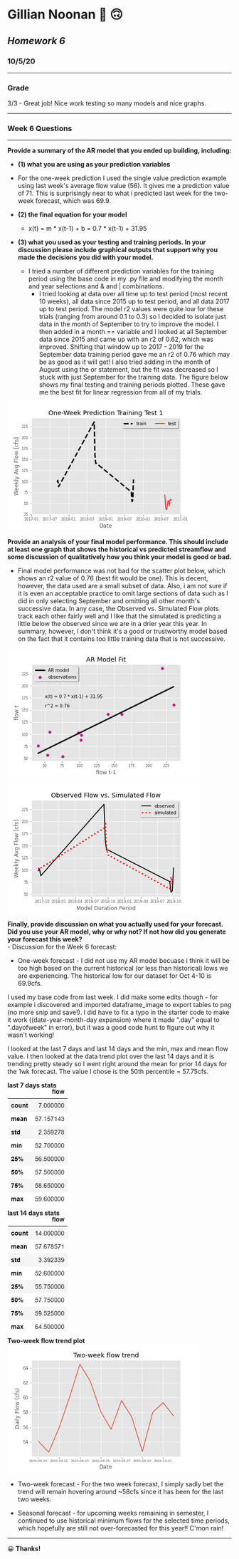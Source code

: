 # **Gillian Noonan**  &#x1F914; &#x1F643;
## *Homework 6*
### 10/5/20
___

### Grade
3/3 - Great job! Nice work testing so  many models and nice graphs. 

---
### Week 6 Questions
---
**Provide a summary of the AR model that you ended up building, including:**
-  **(1) what you are using as your prediction variables**

  -  For the one-week prediction I used the single value prediction example using last week's average flow value (56).   It gives me a prediction value of 71.  This is surprisingly near to what i predicted last week for the two-week forecast, which was 69.9.  


- **(2) the final equation for your model**

  - x(t) = m * x(t-1) + b = 0.7 * x(t-1) + 31.95



- **(3) what you used as your testing and training periods. In your discussion please include graphical outputs that support why you made the decisions you did with your model.**

  - I tried a number of different prediction variables for the training period using the base code in my .py file and modifying the month and year selections and & and | combinations.   
    * I tried looking at data over all time up to test period (most recent 10 weeks), all data since 2015 up to test period, and all data 2017 up to test period.  The model r2 values were quite low for these trials (ranging from around 0.1 to 0.3) so I decided to isolate just data in the month of September to try to improve the model.  I then added in a month == variable and I looked at all September data since 2015 and came up with an r2 of 0.62, which was improved.  Shifting that window up to 2017 - 2019 for the September data training period gave me an r2 of 0.76 which may be as good as it will get! I also tried adding in the month of August using the or statement, but the fit was decreased so I stuck with just September for the training data.  The figure below shows my final testing and training periods plotted.  These gave me the best fit for linear regression from all of my trials.  


![](assets/Noonan_HW6-cbbdb018.png)



**Provide an analysis of your final model performance. This should include at least one graph that shows the historical vs predicted streamflow and some discussion of qualitatively how you think your model is good or bad.**  
  - Final model performance was not bad for the scatter plot below, which shows an r2 value of 0.76 (best fit would be one).  This is decent, however, the data used are a small subset of data.   Also, i am not sure if it is even an acceptable practice to omit large sections of data such as I did in only selecting September and omitting all other month's successive data.   In any case, the Observed vs. Simulated Flow plots track each other fairly well and I like that the simulated is predicting a little below the observed since we are in a drier year this year.  In summary, however, I don't think it's a good or trustworthy model based on the fact that it contains too little training data that is not successive.     

![](assets/Noonan_HW6-0fc29a7b.png)

![](assets/Noonan_HW6-59689e8f.png)

**Finally, provide discussion on what you actually used for your forecast. Did you use your AR model, why or why not? If not how did you generate your forecast this week?**  
    - Discussion for the Week 6 forecast:  

  - One-week forecast - I did not use my AR model becuase i think it will be too high based on the current historical (or less than historical) lows we are experiencing.  The historical low for our dataset for Oct 4-10 is 69.9cfs.

  I used my base code from last week.  I did make some edits though - for example i discovered and imported dataframe_image to export tables to png (no more snip and save!).  I did have to fix a typo in the starter code to make it work ((date-year-month-day expansion) where it made ".day" equal to ".dayofweek" in error), but it was a good code hunt to figure out why it wasn't working!  

  I looked at the last 7 days and last 14 days and the min, max and mean flow value. I then looked at the data trend plot over the last 14 days and it is trending pretty steady so I went right around the mean for prior 14 days for the 1wk forecast.  The value I chose is the 50th percentile = 57.75cfs.

**last 7 days stats**  
![](assets/Noonan_HW6-66cbfd1b.png)  

**last 14 days stats**  
![](assets/Noonan_HW6-77bb33f9.png)

**Two-week flow trend plot**  
![](assets/Noonan_HW6-38486aff.png)


- Two-week forecast -  For the two week forecast, I simply sadly bet the trend will remain hovering around ~58cfs since it has been for the last two weeks.


- Seasonal forecast - for upcoming weeks remaining in semester, I continued to use historical minimum flows for the selected time periods, which hopefully are still not over-forecasted for this year!!  C'mon rain!

---

&#x1F600;
**Thanks!**  
